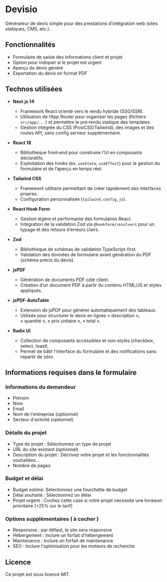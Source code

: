 # Devisio

Générateur de devis simple pour des prestations d'intégration web (sites statiques, CMS, etc.).

## Fonctionnalités

- Formulaire de saisie des informations client et projet
- Option pour indiquer si le projet est urgent
- Aperçu du devis généré
- Exportation du devis en format PDF

## Technos utilisées

- **Next.js 14**

  - Framework React orienté vers le rendu hybride (SSG/SSR).
  - Utilisation de l’App Router pour organiser les pages (fichiers `src/app/...`) et permettre le pré‑rendu statique des templates.
  - Gestion intégrée du CSS (PostCSS/Tailwind), des images et des routes API, sans config serveur supplémentaire.

- **React 18**

  - Bibliothèque front‑end pour construire l’UI en composants déclaratifs.
  - Exploitation des hooks (ex. `useState`, `useEffect`) pour la gestion du formulaire et de l’aperçu en temps réel.

- **Tailwind CSS**

  - Framework utilitaire permettant de créer rapidement des interfaces propres.
  - Configuration personnalisée (`tailwind.config.js`).

- **React Hook Form**

  - Gestion légère et performante des formulaires React.
  - Intégration de la validation Zod via `@hookform/resolvers` pour un typage et des retours d’erreurs clairs.

- **Zod**

  - Bibliothèque de schémas de validation TypeScript-first.
  - Validation des données de formulaire avant génération du PDF (schéma précis du devis).

- **jsPDF**

  - Génération de documents PDF côté client.
  - Création d’un document PDF à partir du contenu HTML/JS et styles appliqués.

- **jsPDF-AutoTable**

  - Extension de jsPDF pour générer automatiquement des tableaux.
  - Utilisée pour structurer le devis en lignes « description », « quantité », « prix unitaire », « total ».

- **Radix UI**
  - Collection de composants accessibles et non-stylés (checkbox, select, toast).
  - Permet de bâtir l’interface du formulaire et des notifications sans repartir de zéro.

## Informations requises dans le formulaire

### Informations du demandeur

- Prénom
- Nom
- Email
- Nom de l'entreprise (optionnel)
- Secteur d'activité (optionnel)

### Détails du projet

- Type de projet : Sélectionnez un type de projet
- URL du site existant (optionnel)
- Description du projet : Décrivez votre projet et les fonctionnalités souhaitées...
- Nombre de pages

### Budget et délai

- Budget estimé: Sélectionnez une fourchette de budget
- Délai souhaité : Sélectionnez un délai
- Projet urgent : Cochez cette case si votre projet nécessite une livraison prioritaire (+25% sur le tarif)

### Options supplémentaires ( à cocher )

- Responsive : par défaut, le site sera responsive
- Hébergement : Inclure un forfait d'hébergement
- Maintenance : Inclure un forfait de maintenance
- SEO : Inclure l'optimisation pour les moteurs de recherche

## Licence

Ce projet est sous licence MIT.
